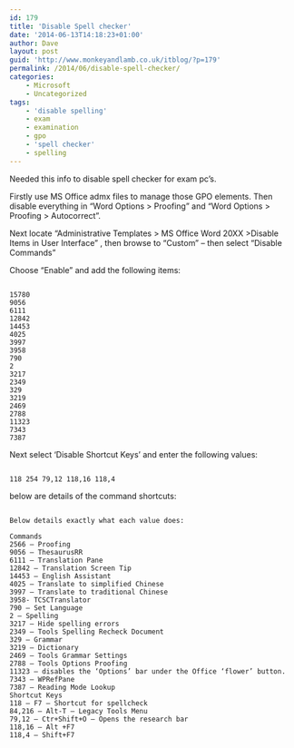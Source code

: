 ```yaml
---
id: 179
title: 'Disable Spell checker'
date: '2014-06-13T14:18:23+01:00'
author: Dave
layout: post
guid: 'http://www.monkeyandlamb.co.uk/itblog/?p=179'
permalink: /2014/06/disable-spell-checker/
categories:
    - Microsoft
    - Uncategorized
tags:
    - 'disable spelling'
    - exam
    - examination
    - gpo
    - 'spell checker'
    - spelling
---
```


Needed this info to disable spell checker for exam pc’s.

Firstly use MS Office admx files to manage those GPO elements. Then disable everything in “Word Options &gt; Proofing” and “Word Options &gt; Proofing &gt; Autocorrect”.

Next locate “Administrative Templates &gt; MS Office Word 20XX &gt;Disable Items in User Interface” , then browse to “Custom” – then select “Disable Commands”

Choose “Enable” and add the following items:

```

15780
9056
6111
12842
14453
4025
3997
3958
790
2
3217
2349
329
3219
2469
2788
11323
7343
7387
```

Next select ‘Disable Shortcut Keys’ and enter the following values:

```

118 254 79,12 118,16 118,4

```

below are details of the command shortcuts:

```

Below details exactly what each value does:

Commands
2566 – Proofing
9056 – ThesaurusRR
6111 – Translation Pane
12842 – Translation Screen Tip
14453 – English Assistant
4025 – Translate to simplified Chinese
3997 – Translate to traditional Chinese
3958- TCSCTranslator
790 – Set Language
2 – Spelling
3217 – Hide spelling errors
2349 – Tools Spelling Recheck Document
329 – Grammar
3219 – Dictionary
2469 – Tools Grammar Settings
2788 – Tools Options Proofing
11323 – disables the ‘Options’ bar under the Office ‘flower’ button.
7343 – WPRefPane
7387 – Reading Mode Lookup
Shortcut Keys
118 – F7 – Shortcut for spellcheck
84,216 – Alt-T – Legacy Tools Menu
79,12 – Ctr+Shift+O – Opens the research bar
118,16 – Alt +F7
118,4 – Shift+F7

```